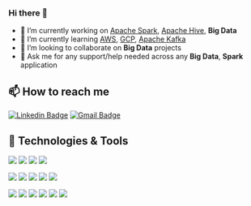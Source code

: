 ### Hi there 👋


- 🔭 I’m currently working on [Apache Spark](https://github.com/apache/spark), [Apache Hive](https://github.com/apache/hive), **Big Data**
- 🌱 I’m currently learning [AWS](https://aws.amazon.com/), [GCP](https://cloud.google.com/), [Apache Kafka](https://github.com/apache/kafka)
- 👯 I’m looking to collaborate on **Big Data** projects
- 💬 Ask me for any support/help needed across any **Big Data**, **Spark** application
## 📫 How to reach me  
[![Linkedin Badge](https://img.shields.io/badge/-mintuchoudhary-blue?style=flat-square&logo=Linkedin&logoColor=white&link=https://www.linkedin.com/in/mintuchoudhary)](https://www.linkedin.com/in/mintuchoudhary) [![Gmail Badge](https://img.shields.io/badge/-mintuchoudhary01@gmail.com-blue?style=flat-square&logo=Gmail&logoColor=white)](mailto:mintuchoudhary01@gmail.com) 


## 🔧 Technologies & Tools
![](https://img.shields.io/badge/Code-Java-informational?style=flat&logo=java&logoColor=white&color=6aa6f8)
![](https://img.shields.io/badge/Code-Scala-informational?style=flat&logo=scala&logoColor=white&color=6aa6f8)
![](https://img.shields.io/badge/Code-Python-informational?style=flat&logo=python&logoColor=white&color=6aa6f8)
![](https://img.shields.io/badge/Code-SQL-informational?style=flat&logo=sql&logoColor=white&color=6aa6f8)

![](https://img.shields.io/badge/Tools-Spark-informational?style=flat&logo=apache-spark&logoColor=white&color=6aa6f8)
![](https://img.shields.io/badge/Tools-MapReduce-informational?style=flat&logo=apache-mapreduce&logoColor=white&color=6aa6f8)
![](https://img.shields.io/badge/Tools-Hadoop-informational?style=flat&logo=apache-airflow&logoColor=white&color=6aa6f8)
![](https://img.shields.io/badge/Tools-Docker-informational?style=flat&logo=docker&logoColor=white&color=6aa6f8)
![](https://img.shields.io/badge/Tools-Spring-informational?style=flat&logo=spring&logoColor=white&color=6aa6f8)


![](https://img.shields.io/badge/DB-Hive-informational?style=flat&logo=hive&logoColor=white&color=6aa6f8)
![](https://img.shields.io/badge/DB-Impala-informational?style=flat&logo=impala&logoColor=white&color=6aa6f8)
![](https://img.shields.io/badge/DB-MongoDB-informational?style=flat&logo=presto&logoColor=white&color=6aa6f8)
![](https://img.shields.io/badge/DB-BigQuery-informational?style=flat&logo=google-cloud&logoColor=white&color=6aa6f8)
![](https://img.shields.io/badge/DB-MySQL-informational?style=flat&logo=mysql&logoColor=white&color=6aa6f8)
![](https://img.shields.io/badge/DB-Oracle-informational?style=flat&logo=oracle&logoColor=white&color=6aa6f8)




<!--
**mintuchoudhary/mintuchoudhary** is a ✨ _special_ ✨ repository because its `README.md` (this file) appears on your GitHub profile.

Here are some ideas to get you started:

- 🔭 I’m currently working on [Apache Spark](https://github.com/apache/spark) [Apache Hive] (https://github.com/apache/hive)
- 🌱 I’m currently learning [AWS], [GCP], [Apache Kafka](https://github.com/apache/kafka)
- 👯 I’m looking to collaborate on [Big Data] projects
- 💬 Ask me about any support/help needed across Big Data, Spark application
- 📫 How to reach me:  

- 😄 Pronouns: ...
- ⚡ Fun fact: ...
-->
